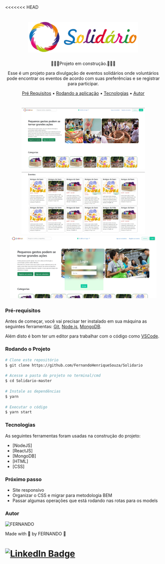 <<<<<<< HEAD
<h1 align ="center">
<img src="./HTML-CSS/assets/logo.png" height="100" />
</h1>
<p align="center">🚨🚧👷Projeto em construção.👷🚧🚨 </p>
<p align="center">Esse é um projeto para divulgação de eventos solidários onde voluntários pode encontrar os eventos de acordo com suas preferências e se registrar para participar. </p>

<p align="center">
 <a href="#pré-requisitos">Pré Requisitos</a> •
 <a href="#rodando-o-mobile">Rodando a aplicação</a> •
 <a href="#tecnologias">Tecnologias</a> •
 <a href="#autor">Autor</a>
</p>

<h1 align="center">
  <img alt="WeatherApp" title="Home" src="./github/img1.jpg" height="200" widfh="200"/>
  <img alt="WeatherApp" title="Eventos" src="./github/img2.jpg" height="200" widfh="200" />
  <img alt="WeatherApp" title="Login" src="./github/img3.jpg" height="200" widfh="200" />
</h1>

### Pré-requisitos

Antes de começar, você vai precisar ter instalado em sua máquina as seguintes ferramentas:
[Git](https://git-scm.com), [Node.js](https://nodejs.org/en/), [MongoDB](https://www.mongodb.com/try/download/community).

Além disto é bom ter um editor para trabalhar com o código como [VSCode](https://code.visualstudio.com/).

### Rodando o Projeto

```bash
# Clone este repositório
$ git clone https://github.com/FernandoHenriqueSouza/Solidario

# Acesse a pasta do projeto no terminal/cmd
$ cd Solidario-master

# Instale as dependências
$ yarn

# Executar o código
$ yarn start
```
### Tecnologias

As seguintes ferramentas foram usadas na construção do projeto:

- [NodeJS]
- [ReactJS]
- [MongoDB]
- [HTML]
- [CSS]

### Próximo passo
* Site responsivo 
* Organizar o CSS e migrar para metodologia BEM
* Passar algumas operações que está rodando nas rotas para os models

### Autor

<img alt="FERNANDO" title="FERNANDO" src="https://avatars.githubusercontent.com/u/32759004?v=4" height="100" width="100" />

Made with 💜 by FERNANDO 👋

[![LinkedIn Badge](https://img.shields.io/badge/-FERNANDO-blue?style=flat-square&logo=Linkedin&logoColor=white&link=https://www.linkedin.com/in/fernando-henrique-de-souza-180552155)](https://www.linkedin.com/in/fernando-henrique-de-souza-180552155/)
=======

